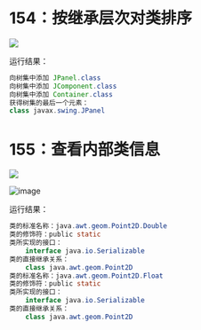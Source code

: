 <head>
<link rel="shortcut icon" href="http://a.fsdn.com/con/img/sftheme/favicon.ico">
</head>

# 154：按继承层次对类排序

<img src="http://image.renkaigis.com/keepcoding/2017111801.png">

运行结果：

```java
向树集中添加 JPanel.class
向树集中添加 JComponent.class
向树集中添加 Container.class
获得树集的最后一个元素：
class javax.swing.JPanel
```

# 155：查看内部类信息

<img src="http://image.renkaigis.com/keepcoding/2017111802.png">

![image](http://image.renkaigis.com/keepcoding/2017111802.png)

运行结果：

```java
类的标准名称：java.awt.geom.Point2D.Double
类的修饰符：public static
类所实现的接口：
	interface java.io.Serializable
类的直接继承关系：
	class java.awt.geom.Point2D
类的标准名称：java.awt.geom.Point2D.Float
类的修饰符：public static
类所实现的接口：
	interface java.io.Serializable
类的直接继承关系：
	class java.awt.geom.Point2D
```

